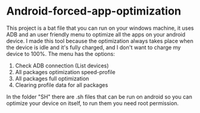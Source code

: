 # Android-forced-app-optimization
This project is a bat file that you can run on your windows machine, it uses ADB and an user friendly menu to optimize all the apps on your android device. I made this tool because the optimization always takes place when the device is idle and it's fully charged, and I don't want to charge my device to 100%.
The menu has the options:
1. Check ADB connection (List devices)
2. All packages optimization speed-profile
3. All packages full optimization
4. Clearing profile data for all packages


In the folder "SH" there are .sh files that can be run on android so you can optimize your device on itself, to run them you need root permission.
